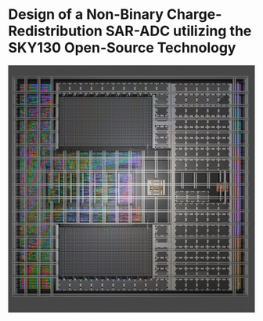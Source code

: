# Design of a Non-Binary Charge-Redistribution SAR-ADC utilizing the SKY130 Open-Source Technology
![ADC_top](doc/img/top.jpg)

